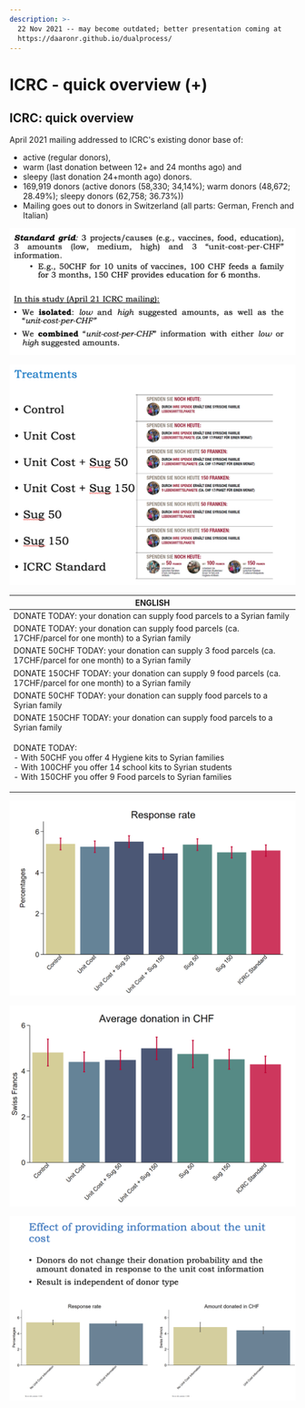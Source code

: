 ```yaml
---
description: >-
  22 Nov 2021 -- may become outdated; better presentation coming at
  https://daaronr.github.io/dualprocess/
---
```


# ICRC - quick overview (+)

## ICRC: quick overview

April 2021 mailing addressed to ICRC's existing donor base of:

* active (regular donors),
* warm (last donation between 12+ and 24 months ago) and
* sleepy (last donation 24+month ago) donors.
* 169,919 donors (active donors (58,330; 34,14%); warm donors (48,672; 28.49%); sleepy donors (62,758; 36.73%))
* Mailing goes out to donors in Switzerland (all parts: German, French and Italian)

![](<../../.gitbook/assets/image (1).png>)

![ICRC mailings -- differences in inserts](<../../.gitbook/assets/image (19) (1).png>)

| ENGLISH                                                                                                                                                                                                       |
| ------------------------------------------------------------------------------------------------------------------------------------------------------------------------------------------------------------- |
| DONATE TODAY: your donation can supply food parcels to a Syrian family                                                                                                                                        |
| DONATE TODAY: your donation can supply food parcels (ca. 17CHF/parcel for one month) to a Syrian family                                                                                                       |
| DONATE 50CHF  TODAY: your donation can supply 3 food parcels (ca. 17CHF/parcel for one month) to a Syrian family                                                                                              |
| DONATE 150CHF  TODAY: your donation can supply 9 food parcels (ca. 17CHF/parcel for one month) to a Syrian family                                                                                             |
| DONATE 50CHF  TODAY: your donation can supply food parcels to a Syrian family                                                                                                                                 |
| DONATE 150CHF  TODAY: your donation can supply  food parcels to a Syrian family                                                                                                                               |
| <p>DONATE TODAY:<br> - With 50CHF you offer 4 Hygiene kits to Syrian families<br> - With 100CHF you offer 14 school kits to Syrian students<br> - With 150CHF you offer 9 Food parcels to Syrian families</p> |

![Response rates per 100; bars= 95% CI's (?)](<../../.gitbook/assets/image (15) (1) (1) (1).png>)

![Average donations per mailing -- includes zeroes](<../../.gitbook/assets/image (18) (1) (1).png>)

![Focus on 'cost-per-outcome' (pooled treatments)](<../../.gitbook/assets/image (12) (1).png>)
